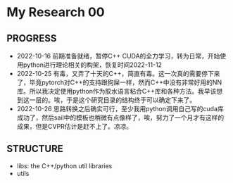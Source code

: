 # My Research 00

## PROGRESS

- 2022-10-16 前期准备就绪，暂停C++ CUDA的全力学习，转为日常，开始使用python进行理论相关的构架，恢复时间2022-11-12
- 2022-10-25 有毒，又弄了十天的C++，简直有毒。这一次真的需要停下来了，毕竟pytorch对C++的支持跟狗屎一样，然而C++中没有非常好用的NN库。所以我决定使用python作为胶水语言粘合C++库和各种方法。我早该想到这一层的。唉，于是这个研究目录的结构终于可以确定下来了。
- 2022-10-26 思路转换之后确实可行，至少我用python调用自己写的cuda库成功了，然后sail中的模板也稍微有点像样了，唉，努力了一个月才有这样的成果，但是CVPR估计是赶不上了。凉凉。

## STRUCTURE

- libs: the C++/python util libraries
- utils